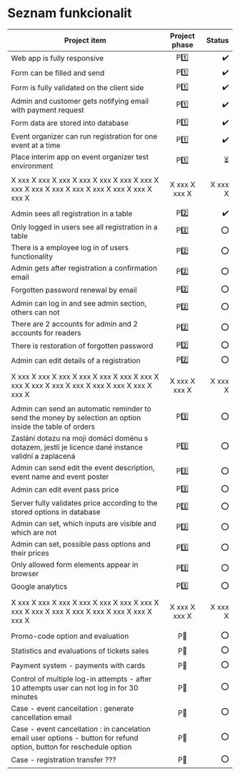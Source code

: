 # Seznam funkcionalit

| Project item                                                                                                           | Project phase |                   Status |
| ---------------------------------------------------------------------------------------------------------------------- | :-----------: | -----------------------: |
| Web app is fully responsive                                                                                            |    P:one:     |       :heavy_check_mark: |
| Form can be filled and send                                                                                            |    P:one:     |       :heavy_check_mark: |
| Form is fully validated on the client side                                                                             |    P:one:     |       :heavy_check_mark: |
| Admin and customer gets notifying email with payment request                                                           |    P:one:     |       :heavy_check_mark: |
| Form data are stored into database                                                                                     |    P:one:     |       :heavy_check_mark: |
| Event organizer can run registration for one event at a time                                                           |    P:one:     |       :heavy_check_mark: |
| Place interim app on event organizer test environment                                                                  |    P:one:     | :hourglass_flowing_sand: |
|                                                                                                                        |               |                          |
| X xxx X xxx X xxx X xxx X xxx X xxx X xxx X xxx X xxx X xxx X xxx X xxx X xxx X xxx X xxx X                            | X xxx X xxx X |                  X xxx X |
|                                                                                                                        |               |                          |
| Admin sees all registration in a table                                                                                 |    P:two:     |       :heavy_check_mark: |
| Only logged in users see all registration in a table                                                                   |    P:two:     |                      :o: |
| There is a employee log in of users functionality                                                                      |    P:two:     |                      :o: |
| Admin gets after registration a confirmation email                                                                     |    P:two:     |                      :o: |
| Forgotten password renewal by email                                                                                    |    P:two:     |                      :o: |
| Admin can log in and see admin section, others can not                                                                 |    P:two:     |                      :o: |
| There are 2 accounts for admin and 2 accounts for readers                                                              |    P:two:     |                      :o: |
| There is restoration of forgotten password                                                                             |    P:two:     |                      :o: |
| Admin can edit details of a registration                                                                               |    P:two:     |                      :o: |
|                                                                                                                        |               |                          |
| X xxx X xxx X xxx X xxx X xxx X xxx X xxx X xxx X xxx X xxx X xxx X xxx X xxx X xxx X xxx X                            | X xxx X xxx X |                  X xxx X |
|                                                                                                                        |               |                          |
| Admin can send an automatic reminder to send the money by selection an option inside the table of orders               |   P:three:    |                      :o: |
| Zaslání dotazu na moji domácí doménu s dotazem, jestli je licence dané instance validní a zaplacená                    |   P:three:    |                      :o: |
| Admin can send edit the event description, event name and event poster                                                 |   P:three:    |                      :o: |
| Admin can edit event pass price                                                                                        |   P:three:    |                      :o: |
| Server fully validates price according to the stored options in database                                               |   P:three:    |                      :o: |
| Admin can set, which inputs are visible and which are not                                                              |   P:three:    |                      :o: |
| Admin can set, possible pass options and their prices                                                                  |   P:three:    |                      :o: |
| Only allowed form elements appear in browser                                                                           |   P:three:    |                      :o: |
| Google analytics                                                                                                       |   P:three:    |                      :o: |
|                                                                                                                        |               |                          |
| X xxx X xxx X xxx X xxx X xxx X xxx X xxx X xxx X xxx X xxx X xxx X xxx X xxx X xxx X xxx X                            | X xxx X xxx X |                  X xxx X |
|                                                                                                                        |               |                          |
| Promo-code option and evaluation                                                                                       |   P:muscle:   |                      :o: |
| Statistics and evaluations of tickets sales                                                                            |   P:muscle:   |                      :o: |
| Payment system - payments with cards                                                                                   |   P:muscle:   |                      :o: |
| Control of multiple log-in attempts - after 10 attempts user can not log in for 30 minutes                             |   P:muscle:   |                      :o: |
| Case - event cancellation : generate cancellation email                                                                |   P:muscle:   |                      :o: |
| Case - event cancellation : in cancelation email user options - button for refund option, button for reschedule option |   P:muscle:   |                      :o: |
| Case - registration transfer ???                                                                                       |   P:muscle:   |                      :o: |

